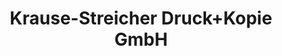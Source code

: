 ---
title: "Krause-Streicher Druck+Kopie GmbH"
url: /umkirch/krause-streicher-druck-kopie-gmbh/
shop: Kopieren
---
